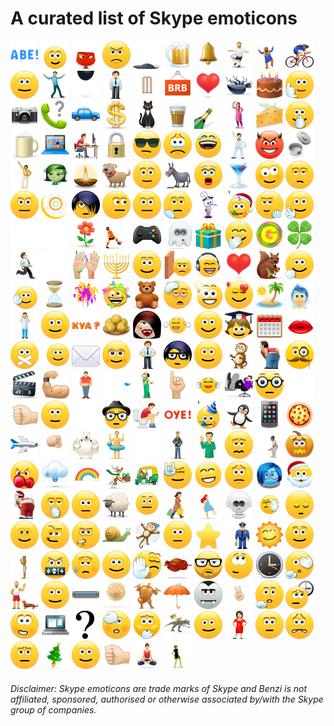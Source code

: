 # A curated list of Skype emoticons

<a title='(abe)' href='./emotes/anim/white/abe.gif'><img src='./emotes/anim/white/abe.gif' width='45'></a>
<a title='(angel)' href='./emotes/anim/white/angel.gif'><img src='./emotes/anim/white/angel.gif' width='45'></a>
<a title='(anger)' href='./emotes/anim/white/anger.gif'><img src='./emotes/anim/white/anger.gif' width='45'></a>
<a title='(angry)' href='./emotes/anim/white/angry.gif'><img src='./emotes/anim/white/angry.gif' width='45'></a>
<a title='(bandit)' href='./emotes/anim/white/bandit.gif'><img src='./emotes/anim/white/bandit.gif' width='45'></a>
<a title='(beer)' href='./emotes/anim/white/beer.gif'><img src='./emotes/anim/white/beer.gif' width='45'></a>
<a title='(bell)' href='./emotes/anim/white/bell.gif'><img src='./emotes/anim/white/bell.gif' width='45'></a>
<a title='(bertlett)' href='./emotes/anim/white/bertlett.gif'><img src='./emotes/anim/white/bertlett.gif' width='45'></a>
<a title='(bhangra)' href='./emotes/anim/white/bhangra.gif'><img src='./emotes/anim/white/bhangra.gif' width='45'></a>
<a title='(bike)' href='./emotes/anim/white/bike.gif'><img src='./emotes/anim/white/bike.gif' width='45'></a>
<a title='(blush)' href='./emotes/anim/white/blush.gif'><img src='./emotes/anim/white/blush.gif' width='45'></a>
<a title='(bollylove)' href='./emotes/anim/white/bollylove.gif'><img src='./emotes/anim/white/bollylove.gif' width='45'></a>
<a title='(bomb)' href='./emotes/anim/white/bomb.gif'><img src='./emotes/anim/white/bomb.gif' width='45'></a>
<a title='(bow)' href='./emotes/anim/white/bow.gif'><img src='./emotes/anim/white/bow.gif' width='45'></a>
<a title='(bowled)' href='./emotes/anim/white/bowled.gif'><img src='./emotes/anim/white/bowled.gif' width='45'></a>
<a title='(brb)' href='./emotes/anim/white/brb.gif'><img src='./emotes/anim/white/brb.gif' width='45'></a>
<a title='(brokenheart)' href='./emotes/anim/white/brokenheart.gif'><img src='./emotes/anim/white/brokenheart.gif' width='45'></a>
<a title='(bug)' href='./emotes/anim/white/bug.gif'><img src='./emotes/anim/white/bug.gif' width='45'></a>
<a title='(cake)' href='./emotes/anim/white/cake.gif'><img src='./emotes/anim/white/cake.gif' width='45'></a>
<a title='(call)' href='./emotes/anim/white/call.gif'><img src='./emotes/anim/white/call.gif' width='45'></a>
<a title='(camera)' href='./emotes/anim/white/camera.gif'><img src='./emotes/anim/white/camera.gif' width='45'></a>
<a title='(canyoutalk)' href='./emotes/anim/white/canyoutalk.gif'><img src='./emotes/anim/white/canyoutalk.gif' width='45'></a>
<a title='(car)' href='./emotes/anim/white/car.gif'><img src='./emotes/anim/white/car.gif' width='45'></a>
<a title='(cash)' href='./emotes/anim/white/cash.gif'><img src='./emotes/anim/white/cash.gif' width='45'></a>
<a title='(cat)' href='./emotes/anim/white/cat.gif'><img src='./emotes/anim/white/cat.gif' width='45'></a>
<a title='(chai)' href='./emotes/anim/white/chai.gif'><img src='./emotes/anim/white/chai.gif' width='45'></a>
<a title='(champagne)' href='./emotes/anim/white/champagne.gif'><img src='./emotes/anim/white/champagne.gif' width='45'></a>
<a title='(chappal)' href='./emotes/anim/white/chappal.gif'><img src='./emotes/anim/white/chappal.gif' width='45'></a>
<a title='(cheese)' href='./emotes/anim/white/cheese.gif'><img src='./emotes/anim/white/cheese.gif' width='45'></a>
<a title='(clap)' href='./emotes/anim/white/clap.gif'><img src='./emotes/anim/white/clap.gif' width='45'></a>
<a title='(coffee)' href='./emotes/anim/white/coffee.gif'><img src='./emotes/anim/white/coffee.gif' width='45'></a>
<a title='(computer)' href='./emotes/anim/white/computer.gif'><img src='./emotes/anim/white/computer.gif' width='45'></a>
<a title='(computerrage)' href='./emotes/anim/white/computerrage.gif'><img src='./emotes/anim/white/computerrage.gif' width='45'></a>
<a title='(confidential)' href='./emotes/anim/white/confidential.gif'><img src='./emotes/anim/white/confidential.gif' width='45'></a>
<a title='(cool)' href='./emotes/anim/white/cool.gif'><img src='./emotes/anim/white/cool.gif' width='45'></a>
<a title='(cry)' href='./emotes/anim/white/cry.gif'><img src='./emotes/anim/white/cry.gif' width='45'></a>
<a title='(cwl)' href='./emotes/anim/white/cwl.gif'><img src='./emotes/anim/white/cwl.gif' width='45'></a>
<a title='(dance)' href='./emotes/anim/white/dance.gif'><img src='./emotes/anim/white/dance.gif' width='45'></a>
<a title='(devil)' href='./emotes/anim/white/devil.gif'><img src='./emotes/anim/white/devil.gif' width='45'></a>
<a title='(dhakkan)' href='./emotes/anim/white/dhakkan.gif'><img src='./emotes/anim/white/dhakkan.gif' width='45'></a>
<a title='(discodancer)' href='./emotes/anim/white/discodancer.gif'><img src='./emotes/anim/white/discodancer.gif' width='45'></a>
<a title='(disgust)' href='./emotes/anim/white/disgust.gif'><img src='./emotes/anim/white/disgust.gif' width='45'></a>
<a title='(diya)' href='./emotes/anim/white/diya.gif'><img src='./emotes/anim/white/diya.gif' width='45'></a>
<a title='(dog)' href='./emotes/anim/white/dog.gif'><img src='./emotes/anim/white/dog.gif' width='45'></a>
<a title='(doh)' href='./emotes/anim/white/doh.gif'><img src='./emotes/anim/white/doh.gif' width='45'></a>
<a title='(donkey)' href='./emotes/anim/white/donkey.gif'><img src='./emotes/anim/white/donkey.gif' width='45'></a>
<a title='(donttalktome)' href='./emotes/anim/white/donttalktome.gif'><img src='./emotes/anim/white/donttalktome.gif' width='45'></a>
<a title='(drink)' href='./emotes/anim/white/drink.gif'><img src='./emotes/anim/white/drink.gif' width='45'></a>
<a title='(drunk)' href='./emotes/anim/white/drunk.gif'><img src='./emotes/anim/white/drunk.gif' width='45'></a>
<a title='(dull)' href='./emotes/anim/white/dull.gif'><img src='./emotes/anim/white/dull.gif' width='45'></a>
<a title='(eg)' href='./emotes/anim/white/eg.gif'><img src='./emotes/anim/white/eg.gif' width='45'></a>
<a title='(eid)' href='./emotes/anim/white/eid.gif'><img src='./emotes/anim/white/eid.gif' width='45'></a>
<a title='(emo)' href='./emotes/anim/white/emo.gif'><img src='./emotes/anim/white/emo.gif' width='45'></a>
<a title='(envy)' href='./emotes/anim/white/envy.gif'><img src='./emotes/anim/white/envy.gif' width='45'></a>
<a title='(evilgrin)' href='./emotes/anim/white/evilgrin.gif'><img src='./emotes/anim/white/evilgrin.gif' width='45'></a>
<a title='(facepalm)' href='./emotes/anim/white/facepalm.gif'><img src='./emotes/anim/white/facepalm.gif' width='45'></a>
<a title='(fear)' href='./emotes/anim/white/fear.gif'><img src='./emotes/anim/white/fear.gif' width='45'></a>
<a title='(festiveparty)' href='./emotes/anim/white/festiveparty.gif'><img src='./emotes/anim/white/festiveparty.gif' width='45'></a>
<a title='(finger)' href='./emotes/anim/white/finger.gif'><img src='./emotes/anim/white/finger.gif' width='45'></a>
<a title='(fingerscrossed)' href='./emotes/anim/white/fingerscrossed.gif'><img src='./emotes/anim/white/fingerscrossed.gif' width='45'></a>
<a title='(fireworks)' href='./emotes/anim/white/fireworks.gif'><img src='./emotes/anim/white/fireworks.gif' width='45'></a>
<a title='(fistbump)' href='./emotes/anim/white/fistbump.gif'><img src='./emotes/anim/white/fistbump.gif' width='45'></a>
<a title='(flower)' href='./emotes/anim/white/flower.gif'><img src='./emotes/anim/white/flower.gif' width='45'></a>
<a title='(footballfail)' href='./emotes/anim/white/footballfail.gif'><img src='./emotes/anim/white/footballfail.gif' width='45'></a>
<a title='(games)' href='./emotes/anim/white/games.gif'><img src='./emotes/anim/white/games.gif' width='45'></a>
<a title='(ghost)' href='./emotes/anim/white/ghost.gif'><img src='./emotes/anim/white/ghost.gif' width='45'></a>
<a title='(gift)' href='./emotes/anim/white/gift.gif'><img src='./emotes/anim/white/gift.gif' width='45'></a>
<a title='(giggle)' href='./emotes/anim/white/giggle.gif'><img src='./emotes/anim/white/giggle.gif' width='45'></a>
<a title='(golmaal)' href='./emotes/anim/white/golmaal.gif'><img src='./emotes/anim/white/golmaal.gif' width='45'></a>
<a title='(goodluck)' href='./emotes/anim/white/goodluck.gif'><img src='./emotes/anim/white/goodluck.gif' width='45'></a>
<a title='(gottarun)' href='./emotes/anim/white/gottarun.gif'><img src='./emotes/anim/white/gottarun.gif' width='45'></a>
<a title='(handshake)' href='./emotes/anim/white/handshake.gif'><img src='./emotes/anim/white/handshake.gif' width='45'></a>
<a title='(handsinair)' href='./emotes/anim/white/handsinair.gif'><img src='./emotes/anim/white/handsinair.gif' width='45'></a>
<a title='(hanukkah)' href='./emotes/anim/white/hanukkah.gif'><img src='./emotes/anim/white/hanukkah.gif' width='45'></a>
<a title='(happy)' href='./emotes/anim/white/happy.gif'><img src='./emotes/anim/white/happy.gif' width='45'></a>
<a title='(headbang)' href='./emotes/anim/white/headbang.gif'><img src='./emotes/anim/white/headbang.gif' width='45'></a>
<a title='(headphones)' href='./emotes/anim/white/headphones.gif'><img src='./emotes/anim/white/headphones.gif' width='45'></a>
<a title='(heart)' href='./emotes/anim/white/heart.gif'><img src='./emotes/anim/white/heart.gif' width='45'></a>
<a title='(heidy)' href='./emotes/anim/white/heidy.gif'><img src='./emotes/anim/white/heidy.gif' width='45'></a>
<a title='(hi)' href='./emotes/anim/white/hi.gif'><img src='./emotes/anim/white/hi.gif' width='45'></a>
<a title='(highfive)' href='./emotes/anim/white/highfive.gif'><img src='./emotes/anim/white/highfive.gif' width='45'></a>
<a title='(holdon)' href='./emotes/anim/white/holdon.gif'><img src='./emotes/anim/white/holdon.gif' width='45'></a>
<a title='(holi)' href='./emotes/anim/white/holi.gif'><img src='./emotes/anim/white/holi.gif' width='45'></a>
<a title='(holidayspirit)' href='./emotes/anim/white/holidayspirit.gif'><img src='./emotes/anim/white/holidayspirit.gif' width='45'></a>
<a title='(hug)' href='./emotes/anim/white/hug.gif'><img src='./emotes/anim/white/hug.gif' width='45'></a>
<a title='(hungover)' href='./emotes/anim/white/hungover.gif'><img src='./emotes/anim/white/hungover.gif' width='45'></a>
<a title='(idea)' href='./emotes/anim/white/idea.gif'><img src='./emotes/anim/white/idea.gif' width='45'></a>
<a title='(inlove)' href='./emotes/anim/white/inlove.gif'><img src='./emotes/anim/white/inlove.gif' width='45'></a>
<a title='(island)' href='./emotes/anim/white/island.gif'><img src='./emotes/anim/white/island.gif' width='45'></a>
<a title='(joy)' href='./emotes/anim/white/joy.gif'><img src='./emotes/anim/white/joy.gif' width='45'></a>
<a title='(kaanpakadna)' href='./emotes/anim/white/kaanpakadna.gif'><img src='./emotes/anim/white/kaanpakadna.gif' width='45'></a>
<a title='(kiss)' href='./emotes/anim/white/kiss.gif'><img src='./emotes/anim/white/kiss.gif' width='45'></a>
<a title='(kya)' href='./emotes/anim/white/kya.gif'><img src='./emotes/anim/white/kya.gif' width='45'></a>
<a title='(laddu)' href='./emotes/anim/white/laddu.gif'><img src='./emotes/anim/white/laddu.gif' width='45'></a>
<a title='(ladyvampire)' href='./emotes/anim/white/ladyvampire.gif'><img src='./emotes/anim/white/ladyvampire.gif' width='45'></a>
<a title='(lalala)' href='./emotes/anim/white/lalala.gif'><img src='./emotes/anim/white/lalala.gif' width='45'></a>
<a title='(laugh)' href='./emotes/anim/white/laugh.gif'><img src='./emotes/anim/white/laugh.gif' width='45'></a>
<a title='(learn)' href='./emotes/anim/white/learn.gif'><img src='./emotes/anim/white/learn.gif' width='45'></a>
<a title='(letsmeet)' href='./emotes/anim/white/letsmeet.gif'><img src='./emotes/anim/white/letsmeet.gif' width='45'></a>
<a title='(lips)' href='./emotes/anim/white/lips.gif'><img src='./emotes/anim/white/lips.gif' width='45'></a>
<a title='(lipssealed)' href='./emotes/anim/white/lipssealed.gif'><img src='./emotes/anim/white/lipssealed.gif' width='45'></a>
<a title='(listening)' href='./emotes/anim/white/listening.gif'><img src='./emotes/anim/white/listening.gif' width='45'></a>
<a title='(mail)' href='./emotes/anim/white/mail.gif'><img src='./emotes/anim/white/mail.gif' width='45'></a>
<a title='(makeup)' href='./emotes/anim/white/makeup.gif'><img src='./emotes/anim/white/makeup.gif' width='45'></a>
<a title='(man)' href='./emotes/anim/white/man.gif'><img src='./emotes/anim/white/man.gif' width='45'></a>
<a title='(mlt)' href='./emotes/anim/white/mlt.gif'><img src='./emotes/anim/white/mlt.gif' width='45'></a>
<a title='(mmm)' href='./emotes/anim/white/mmm.gif'><img src='./emotes/anim/white/mmm.gif' width='45'></a>
<a title='(monkey)' href='./emotes/anim/white/monkey.gif'><img src='./emotes/anim/white/monkey.gif' width='45'></a>
<a title='(mooning)' href='./emotes/anim/white/mooning.gif'><img src='./emotes/anim/white/mooning.gif' width='45'></a>
<a title='(movember)' href='./emotes/anim/white/movember.gif'><img src='./emotes/anim/white/movember.gif' width='45'></a>
<a title='(movie)' href='./emotes/anim/white/movie.gif'><img src='./emotes/anim/white/movie.gif' width='45'></a>
<a title='(muscle)' href='./emotes/anim/white/muscle.gif'><img src='./emotes/anim/white/muscle.gif' width='45'></a>
<a title='(muscleman)' href='./emotes/anim/white/muscleman.gif'><img src='./emotes/anim/white/muscleman.gif' width='45'></a>
<a title='(music)' href='./emotes/anim/white/music.gif'><img src='./emotes/anim/white/music.gif' width='45'></a>
<a title='(nahi)' href='./emotes/anim/white/nahi.gif'><img src='./emotes/anim/white/nahi.gif' width='45'></a>
<a title='(naturescall)' href='./emotes/anim/white/naturescall.gif'><img src='./emotes/anim/white/naturescall.gif' width='45'></a>
<a title='(nazar)' href='./emotes/anim/white/nazar.gif'><img src='./emotes/anim/white/nazar.gif' width='45'></a>
<a title='(neil)' href='./emotes/anim/white/neil.gif'><img src='./emotes/anim/white/neil.gif' width='45'></a>
<a title='(nerdy)' href='./emotes/anim/white/nerdy.gif'><img src='./emotes/anim/white/nerdy.gif' width='45'></a>
<a title='(ninja)' href='./emotes/anim/white/ninja.gif'><img src='./emotes/anim/white/ninja.gif' width='45'></a>
<a title='(no)' href='./emotes/anim/white/no.gif'><img src='./emotes/anim/white/no.gif' width='45'></a>
<a title='(nod)' href='./emotes/anim/white/nod.gif'><img src='./emotes/anim/white/nod.gif' width='45'></a>
<a title='(ok)' href='./emotes/anim/white/ok.gif'><img src='./emotes/anim/white/ok.gif' width='45'></a>
<a title='(oliver)' href='./emotes/anim/white/oliver.gif'><img src='./emotes/anim/white/oliver.gif' width='45'></a>
<a title='(ontheloo)' href='./emotes/anim/white/ontheloo.gif'><img src='./emotes/anim/white/ontheloo.gif' width='45'></a>
<a title='(oye)' href='./emotes/anim/white/oye.gif'><img src='./emotes/anim/white/oye.gif' width='45'></a>
<a title='(party)' href='./emotes/anim/white/party.gif'><img src='./emotes/anim/white/party.gif' width='45'></a>
<a title='(penguin)' href='./emotes/anim/white/penguin.gif'><img src='./emotes/anim/white/penguin.gif' width='45'></a>
<a title='(phone)' href='./emotes/anim/white/phone.gif'><img src='./emotes/anim/white/phone.gif' width='45'></a>
<a title='(pizza)' href='./emotes/anim/white/pizza.gif'><img src='./emotes/anim/white/pizza.gif' width='45'></a>
<a title='(plane)' href='./emotes/anim/white/plane.gif'><img src='./emotes/anim/white/plane.gif' width='45'></a>
<a title='(poke)' href='./emotes/anim/white/poke.gif'><img src='./emotes/anim/white/poke.gif' width='45'></a>
<a title='(polarbear)' href='./emotes/anim/white/polarbear.gif'><img src='./emotes/anim/white/polarbear.gif' width='45'></a>
<a title='(poolparty)' href='./emotes/anim/white/poolparty.gif'><img src='./emotes/anim/white/poolparty.gif' width='45'></a>
<a title='(praying)' href='./emotes/anim/white/praying.gif'><img src='./emotes/anim/white/praying.gif' width='45'></a>
<a title='(priidu)' href='./emotes/anim/white/priidu.gif'><img src='./emotes/anim/white/priidu.gif' width='45'></a>
<a title='(promise)' href='./emotes/anim/white/promise.gif'><img src='./emotes/anim/white/promise.gif' width='45'></a>
<a title='(puke)' href='./emotes/anim/white/puke.gif'><img src='./emotes/anim/white/puke.gif' width='45'></a>
<a title='(pullshot)' href='./emotes/anim/white/pullshot.gif'><img src='./emotes/anim/white/pullshot.gif' width='45'></a>
<a title='(pumpkin)' href='./emotes/anim/white/pumpkin.gif'><img src='./emotes/anim/white/pumpkin.gif' width='45'></a>
<a title='(punch)' href='./emotes/anim/white/punch.gif'><img src='./emotes/anim/white/punch.gif' width='45'></a>
<a title='(rain)' href='./emotes/anim/white/rain.gif'><img src='./emotes/anim/white/rain.gif' width='45'></a>
<a title='(rainbow)' href='./emotes/anim/white/rainbow.gif'><img src='./emotes/anim/white/rainbow.gif' width='45'></a>
<a title='(reindeer)' href='./emotes/anim/white/reindeer.gif'><img src='./emotes/anim/white/reindeer.gif' width='45'></a>
<a title='(rickshaw)' href='./emotes/anim/white/rickshaw.gif'><img src='./emotes/anim/white/rickshaw.gif' width='45'></a>
<a title='(rock)' href='./emotes/anim/white/rock.gif'><img src='./emotes/anim/white/rock.gif' width='45'></a>
<a title='(rofl)' href='./emotes/anim/white/rofl.gif'><img src='./emotes/anim/white/rofl.gif' width='45'></a>
<a title='(sad)' href='./emotes/anim/white/sad.gif'><img src='./emotes/anim/white/sad.gif' width='45'></a>
<a title='(sadness)' href='./emotes/anim/white/sadness.gif'><img src='./emotes/anim/white/sadness.gif' width='45'></a>
<a title='(santa)' href='./emotes/anim/white/santa.gif'><img src='./emotes/anim/white/santa.gif' width='45'></a>
<a title='(santamooning)' href='./emotes/anim/white/santamooning.gif'><img src='./emotes/anim/white/santamooning.gif' width='45'></a>
<a title='(sarcastic)' href='./emotes/anim/white/sarcastic.gif'><img src='./emotes/anim/white/sarcastic.gif' width='45'></a>
<a title='(shake)' href='./emotes/anim/white/shake.gif'><img src='./emotes/anim/white/shake.gif' width='45'></a>
<a title='(sheep)' href='./emotes/anim/white/sheep.gif'><img src='./emotes/anim/white/sheep.gif' width='45'></a>
<a title='(shivering)' href='./emotes/anim/white/shivering.gif'><img src='./emotes/anim/white/shivering.gif' width='45'></a>
<a title='(shopping)' href='./emotes/anim/white/shopping.gif'><img src='./emotes/anim/white/shopping.gif' width='45'></a>
<a title='(skipping)' href='./emotes/anim/white/skipping.gif'><img src='./emotes/anim/white/skipping.gif' width='45'></a>
<a title='(skull)' href='./emotes/anim/white/skull.gif'><img src='./emotes/anim/white/skull.gif' width='45'></a>
<a title='(slap)' href='./emotes/anim/white/slap.gif'><img src='./emotes/anim/white/slap.gif' width='45'></a>
<a title='(sleepy)' href='./emotes/anim/white/sleepy.gif'><img src='./emotes/anim/white/sleepy.gif' width='45'></a>
<a title='(smile)' href='./emotes/anim/white/smile.gif'><img src='./emotes/anim/white/smile.gif' width='45'></a>
<a title='(smirk)' href='./emotes/anim/white/smirk.gif'><img src='./emotes/anim/white/smirk.gif' width='45'></a>
<a title='(smoke)' href='./emotes/anim/white/smoke.gif'><img src='./emotes/anim/white/smoke.gif' width='45'></a>
<a title='(snail)' href='./emotes/anim/white/snail.gif'><img src='./emotes/anim/white/snail.gif' width='45'></a>
<a title='(snowangel)' href='./emotes/anim/white/snowangel.gif'><img src='./emotes/anim/white/snowangel.gif' width='45'></a>
<a title='(speechless)' href='./emotes/anim/white/speechless.gif'><img src='./emotes/anim/white/speechless.gif' width='45'></a>
<a title='(star)' href='./emotes/anim/white/star.gif'><img src='./emotes/anim/white/star.gif' width='45'></a>
<a title='(stop)' href='./emotes/anim/white/stop.gif'><img src='./emotes/anim/white/stop.gif' width='45'></a>
<a title='(sun)' href='./emotes/anim/white/sun.gif'><img src='./emotes/anim/white/sun.gif' width='45'></a>
<a title='(surprised)' href='./emotes/anim/white/surprised.gif'><img src='./emotes/anim/white/surprised.gif' width='45'></a>
<a title='(suryannamaskar)' href='./emotes/anim/white/suryannamaskar.gif'><img src='./emotes/anim/white/suryannamaskar.gif' width='45'></a>
<a title='(swear)' href='./emotes/anim/white/swear.gif'><img src='./emotes/anim/white/swear.gif' width='45'></a>
<a title='(sweat)' href='./emotes/anim/white/sweat.gif'><img src='./emotes/anim/white/sweat.gif' width='45'></a>
<a title='(talk)' href='./emotes/anim/white/talk.gif'><img src='./emotes/anim/white/talk.gif' width='45'></a>
<a title='(talktothehand)' href='./emotes/anim/white/talktothehand.gif'><img src='./emotes/anim/white/talktothehand.gif' width='45'></a>
<a title='(tandoorichicken)' href='./emotes/anim/white/tandoorichicken.gif'><img src='./emotes/anim/white/tandoorichicken.gif' width='45'></a>
<a title='(taur)' href='./emotes/anim/white/taur.gif'><img src='./emotes/anim/white/taur.gif' width='45'></a>
<a title='(think)' href='./emotes/anim/white/think.gif'><img src='./emotes/anim/white/think.gif' width='45'></a>
<a title='(time)' href='./emotes/anim/white/time.gif'><img src='./emotes/anim/white/time.gif' width='45'></a>
<a title='(tmi)' href='./emotes/anim/white/tmi.gif'><img src='./emotes/anim/white/tmi.gif' width='45'></a>
<a title='(toivo)' href='./emotes/anim/white/toivo.gif'><img src='./emotes/anim/white/toivo.gif' width='45'></a>
<a title='(tongueout)' href='./emotes/anim/white/tongueout.gif'><img src='./emotes/anim/white/tongueout.gif' width='45'></a>
<a title='(tubelight)' href='./emotes/anim/white/tubelight.gif'><img src='./emotes/anim/white/tubelight.gif' width='45'></a>
<a title='(tumbleweed)' href='./emotes/anim/white/tumbleweed.gif'><img src='./emotes/anim/white/tumbleweed.gif' width='45'></a>
<a title='(turkey)' href='./emotes/anim/white/turkey.gif'><img src='./emotes/anim/white/turkey.gif' width='45'></a>
<a title='(umbrella)' href='./emotes/anim/white/umbrella.gif'><img src='./emotes/anim/white/umbrella.gif' width='45'></a>
<a title='(vampire)' href='./emotes/anim/white/vampire.gif'><img src='./emotes/anim/white/vampire.gif' width='45'></a>
<a title='(victory)' href='./emotes/anim/white/victory.gif'><img src='./emotes/anim/white/victory.gif' width='45'></a>
<a title='(wait)' href='./emotes/anim/white/wait.gif'><img src='./emotes/anim/white/wait.gif' width='45'></a>
<a title='(waiting)' href='./emotes/anim/white/waiting.gif'><img src='./emotes/anim/white/waiting.gif' width='45'></a>
<a title='(wasntme)' href='./emotes/anim/white/wasntme.gif'><img src='./emotes/anim/white/wasntme.gif' width='45'></a>
<a title='(wfh)' href='./emotes/anim/white/wfh.gif'><img src='./emotes/anim/white/wfh.gif' width='45'></a>
<a title='(whatsgoingon)' href='./emotes/anim/white/whatsgoingon.gif'><img src='./emotes/anim/white/whatsgoingon.gif' width='45'></a>
<a title='(whew)' href='./emotes/anim/white/whew.gif'><img src='./emotes/anim/white/whew.gif' width='45'></a>
<a title='(whistle)' href='./emotes/anim/white/whistle.gif'><img src='./emotes/anim/white/whistle.gif' width='45'></a>
<a title='(win10)' href='./emotes/anim/white/win10.gif'><img src='./emotes/anim/white/win10.gif' width='45'></a>
<a title='(wink)' href='./emotes/anim/white/wink.gif'><img src='./emotes/anim/white/wink.gif' width='45'></a>
<a title='(woman)' href='./emotes/anim/white/woman.gif'><img src='./emotes/anim/white/woman.gif' width='45'></a>
<a title='(wonder)' href='./emotes/anim/white/wonder.gif'><img src='./emotes/anim/white/wonder.gif' width='45'></a>
<a title='(worry)' href='./emotes/anim/white/worry.gif'><img src='./emotes/anim/white/worry.gif' width='45'></a>
<a title='(wtf)' href='./emotes/anim/white/wtf.gif'><img src='./emotes/anim/white/wtf.gif' width='45'></a>
<a title='(xmastree)' href='./emotes/anim/white/xmastree.gif'><img src='./emotes/anim/white/xmastree.gif' width='45'></a>
<a title='(yawn)' href='./emotes/anim/white/yawn.gif'><img src='./emotes/anim/white/yawn.gif' width='45'></a>
<a title='(yes)' href='./emotes/anim/white/yes.gif'><img src='./emotes/anim/white/yes.gif' width='45'></a>
<a title='(yoga)' href='./emotes/anim/white/yoga.gif'><img src='./emotes/anim/white/yoga.gif' width='45'></a>
<a title='(zombie)' href='./emotes/anim/white/zombie.gif'><img src='./emotes/anim/white/zombie.gif' width='45'></a>

###### Disclaimer: Skype emoticons are trade marks of Skype and Benzi is not affiliated, sponsored, authorised or otherwise associated by/with the Skype group of companies.